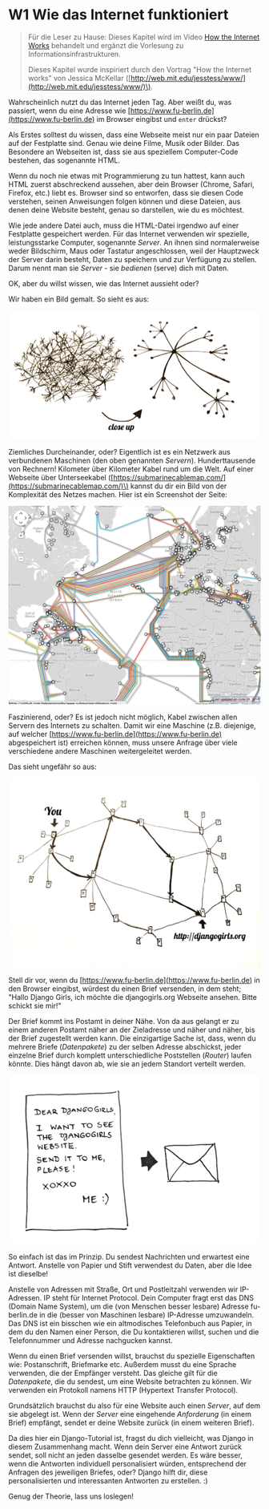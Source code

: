 # W1 Wie das Internet funktioniert

> Für die Leser zu Hause: Dieses Kapitel wird im Video [How the Internet Works](https://www.youtube.com/watch?v=oM9yAA09wdc) behandelt und ergänzt die Vorlesung zu Informationsinfrastrukturen.
>
> Dieses Kapitel wurde inspiriert durch den Vortrag "How the Internet works" von Jessica McKellar \([http://web.mit.edu/jesstess/www/](http://web.mit.edu/jesstess/www/)\).

Wahrscheinlich nutzt du das Internet jeden Tag. Aber weißt du, was passiert, wenn du eine Adresse wie [https://www.fu-berlin.de](https://www.fu-berlin.de) im Browser eingibst und `enter` drückst?

Als Erstes solltest du wissen, dass eine Webseite meist nur ein paar Dateien auf der Festplatte sind. Genau wie deine Filme, Musik oder Bilder. Das Besondere an Webseiten ist, dass sie aus speziellem Computer-Code bestehen, das sogenannte HTML.

Wenn du noch nie etwas mit Programmierung zu tun hattest, kann auch HTML zuerst abschreckend aussehen, aber dein Browser \(Chrome, Safari, Firefox, etc.\) liebt es. Browser sind so entworfen, dass sie diesen Code verstehen, seinen Anweisungen folgen können und diese Dateien, aus denen deine Website besteht, genau so darstellen, wie du es möchtest.

Wie jede andere Datei auch, muss die HTML-Datei irgendwo auf einer Festplatte gespeichert werden. Für das Internet verwenden wir spezielle, leistungsstarke Computer, sogenannte _Server_. An ihnen sind normalerweise weder Bildschirm, Maus oder Tastatur angeschlossen, weil der Hauptzweck der Server darin besteht, Daten zu speichern und zur Verfügung zu stellen. Darum nennt man sie _Server_ - sie _bedienen_ \(serve\) dich mit Daten.

OK, aber du willst wissen, wie das Internet aussieht oder?

Wir haben ein Bild gemalt. So sieht es aus:

![Abbildung 1.1](.gitbook/assets/internet_1.png)

Ziemliches Durcheinander, oder? Eigentlich ist es ein Netzwerk aus verbundenen Maschinen \(den oben genannten _Servern_\). Hunderttausende von Rechnern! Kilometer über Kilometer Kabel rund um die Welt. Auf einer Webseite über Unterseekabel \([https://submarinecablemap.com/](https://submarinecablemap.com/)\) kannst du dir ein Bild von der Komplexität des Netzes machen. Hier ist ein Screenshot der Seite:

![Abbildung 1.2](.gitbook/assets/internet_3.png)

Faszinierend, oder? Es ist jedoch nicht möglich, Kabel zwischen allen Servern des Internets zu schalten. Damit wir eine Maschine \(z.B. diejenige, auf welcher [https://www.fu-berlin.de](https://www.fu-berlin.de) abgespeichert ist\) erreichen können, muss unsere Anfrage über viele verschiedene andere Maschinen weitergeleitet werden.

Das sieht ungefähr so aus:

![Abbildung 1.3](.gitbook/assets/internet_2.png)

Stell dir vor, wenn du [https://www.fu-berlin.de](https://www.fu-berlin.de) in den Browser eingibst, würdest du einen Brief versenden, in dem steht; "Hallo Django Girls, ich möchte die djangogirls.org Webseite ansehen. Bitte schickt sie mir!"

Der Brief kommt ins Postamt in deiner Nähe. Von da aus gelangt er zu einem anderen Postamt näher an der Zieladresse und näher und näher, bis der Brief zugestellt werden kann. Die einzigartige Sache ist, dass, wenn du mehrere Briefe \(_Datenpakete_\) zu der selben Adresse abschickst, jeder einzelne Brief durch komplett unterschiedliche Poststellen \(_Router_\) laufen könnte. Dies hängt davon ab, wie sie an jedem Standort verteilt werden.

![Abbildung 1.4](.gitbook/assets/internet_4.png)

So einfach ist das im Prinzip. Du sendest Nachrichten und erwartest eine Antwort. Anstelle von Papier und Stift verwendest du Daten, aber die Idee ist dieselbe!

Anstelle von Adressen mit Straße, Ort und Postleitzahl verwenden wir IP-Adressen. IP steht für Internet Protocol. Dein Computer fragt erst das DNS \(Domain Name System\), um die \(von Menschen besser lesbare\) Adresse fu-berlin.de in die \(besser von Maschinen lesbare\) IP-Adresse umzuwandeln. Das DNS ist ein bisschen wie ein altmodisches Telefonbuch aus Papier, in dem du den Namen einer Person, die Du kontaktieren willst, suchen und die Telefonnummer und Adresse nachgucken kannst.

Wenn du einen Brief versenden willst, brauchst du spezielle Eigenschaften wie: Postanschrift, Briefmarke etc. Außerdem musst du eine Sprache verwenden, die der Empfänger versteht. Das gleiche gilt für die _Datenpakete_, die du sendest, um eine Website betrachten zu können. Wir verwenden ein Protokoll namens HTTP \(Hypertext Transfer Protocol\).

Grundsätzlich brauchst du also für eine Website auch einen _Server_, auf dem sie abgelegt ist. Wenn der _Server_ eine eingehende _Anforderung_ \(in einem Brief\) empfängt, sendet er deine Website zurück \(in einem weiteren Brief\).

Da dies hier ein Django-Tutorial ist, fragst du dich vielleicht, was Django in diesem Zusammenhang macht. Wenn dein Server eine Antwort zurück sendet, soll nicht an jeden dasselbe gesendet werden. Es wäre besser, wenn die Antworten individuell personalisiert würden, entsprechend der Anfragen des jeweiligen Briefes, oder? Django hilft dir, diese personalisierten und interessanten Antworten zu erstellen. :\)

Genug der Theorie, lass uns loslegen!

